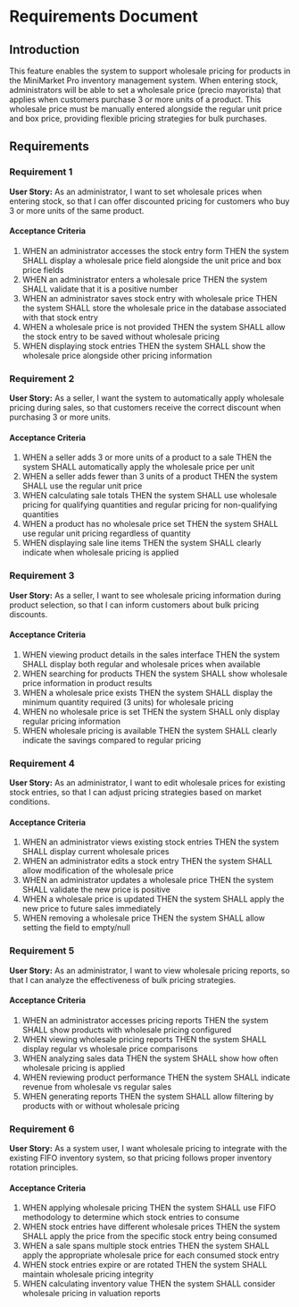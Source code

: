 # Requirements Document

## Introduction

This feature enables the system to support wholesale pricing for products in the MiniMarket Pro inventory management system. When entering stock, administrators will be able to set a wholesale price (precio mayorista) that applies when customers purchase 3 or more units of a product. This wholesale price must be manually entered alongside the regular unit price and box price, providing flexible pricing strategies for bulk purchases.

## Requirements

### Requirement 1

**User Story:** As an administrator, I want to set wholesale prices when entering stock, so that I can offer discounted pricing for customers who buy 3 or more units of the same product.

#### Acceptance Criteria

1. WHEN an administrator accesses the stock entry form THEN the system SHALL display a wholesale price field alongside the unit price and box price fields
2. WHEN an administrator enters a wholesale price THEN the system SHALL validate that it is a positive number
3. WHEN an administrator saves stock entry with wholesale price THEN the system SHALL store the wholesale price in the database associated with that stock entry
4. WHEN a wholesale price is not provided THEN the system SHALL allow the stock entry to be saved without wholesale pricing
5. WHEN displaying stock entries THEN the system SHALL show the wholesale price alongside other pricing information

### Requirement 2

**User Story:** As a seller, I want the system to automatically apply wholesale pricing during sales, so that customers receive the correct discount when purchasing 3 or more units.

#### Acceptance Criteria

1. WHEN a seller adds 3 or more units of a product to a sale THEN the system SHALL automatically apply the wholesale price per unit
2. WHEN a seller adds fewer than 3 units of a product THEN the system SHALL use the regular unit price
3. WHEN calculating sale totals THEN the system SHALL use wholesale pricing for qualifying quantities and regular pricing for non-qualifying quantities
4. WHEN a product has no wholesale price set THEN the system SHALL use regular unit pricing regardless of quantity
5. WHEN displaying sale line items THEN the system SHALL clearly indicate when wholesale pricing is applied

### Requirement 3

**User Story:** As a seller, I want to see wholesale pricing information during product selection, so that I can inform customers about bulk pricing discounts.

#### Acceptance Criteria

1. WHEN viewing product details in the sales interface THEN the system SHALL display both regular and wholesale prices when available
2. WHEN searching for products THEN the system SHALL show wholesale price information in product results
3. WHEN a wholesale price exists THEN the system SHALL display the minimum quantity required (3 units) for wholesale pricing
4. WHEN no wholesale price is set THEN the system SHALL only display regular pricing information
5. WHEN wholesale pricing is available THEN the system SHALL clearly indicate the savings compared to regular pricing

### Requirement 4

**User Story:** As an administrator, I want to edit wholesale prices for existing stock entries, so that I can adjust pricing strategies based on market conditions.

#### Acceptance Criteria

1. WHEN an administrator views existing stock entries THEN the system SHALL display current wholesale prices
2. WHEN an administrator edits a stock entry THEN the system SHALL allow modification of the wholesale price
3. WHEN an administrator updates a wholesale price THEN the system SHALL validate the new price is positive
4. WHEN a wholesale price is updated THEN the system SHALL apply the new price to future sales immediately
5. WHEN removing a wholesale price THEN the system SHALL allow setting the field to empty/null

### Requirement 5

**User Story:** As an administrator, I want to view wholesale pricing reports, so that I can analyze the effectiveness of bulk pricing strategies.

#### Acceptance Criteria

1. WHEN an administrator accesses pricing reports THEN the system SHALL show products with wholesale pricing configured
2. WHEN viewing wholesale pricing reports THEN the system SHALL display regular vs wholesale price comparisons
3. WHEN analyzing sales data THEN the system SHALL show how often wholesale pricing is applied
4. WHEN reviewing product performance THEN the system SHALL indicate revenue from wholesale vs regular sales
5. WHEN generating reports THEN the system SHALL allow filtering by products with or without wholesale pricing

### Requirement 6

**User Story:** As a system user, I want wholesale pricing to integrate with the existing FIFO inventory system, so that pricing follows proper inventory rotation principles.

#### Acceptance Criteria

1. WHEN applying wholesale pricing THEN the system SHALL use FIFO methodology to determine which stock entries to consume
2. WHEN stock entries have different wholesale prices THEN the system SHALL apply the price from the specific stock entry being consumed
3. WHEN a sale spans multiple stock entries THEN the system SHALL apply the appropriate wholesale price for each consumed stock entry
4. WHEN stock entries expire or are rotated THEN the system SHALL maintain wholesale pricing integrity
5. WHEN calculating inventory value THEN the system SHALL consider wholesale pricing in valuation reports